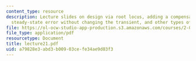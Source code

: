 ```yaml
---
content_type: resource
description: Lecture slides on design via root locus, adding a compensator, eliminating
  steady-state error without changing the transient, and other types of compensators.
file: https://ol-ocw-studio-app-production.s3.amazonaws.com/courses/2-004-systems-modeling-and-control-ii-fall-2007/a79828e3abd3b00903cefe34ae9d03f3_lecture21.pdf
file_type: application/pdf
resourcetype: Document
title: lecture21.pdf
uid: a79828e3-abd3-b009-03ce-fe34ae9d03f3
---
```

